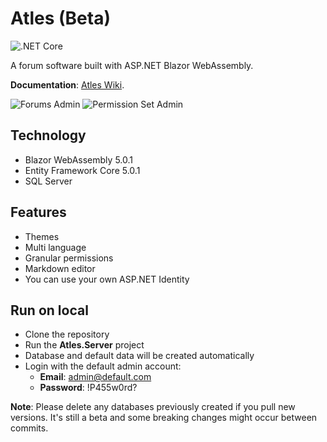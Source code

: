 # Atles (Beta)

![.NET Core](https://github.com/lucabriguglia/Atles/workflows/.NET%20Core/badge.svg)

A forum software built with ASP.NET Blazor WebAssembly.

**Documentation**: [Atles Wiki](https://lucabriguglia.github.io/Atles).

![Forums Admin](docs/assets/img/admin-forums.png)
![Permission Set Admin](docs/assets/img/admin-permission-set-edit.png)

## Technology

- Blazor WebAssembly 5.0.1
- Entity Framework Core 5.0.1
- SQL Server

## Features

- Themes
- Multi language
- Granular permissions
- Markdown editor
- You can use your own ASP.NET Identity

## Run on local

- Clone the repository
- Run the **Atles.Server** project
- Database and default data will be created automatically
- Login with the default admin account:
  - **Email**: admin@default.com
  - **Password**: !P455w0rd?

**Note**: Please delete any databases previously created if you pull new versions. It's still a beta and some breaking changes might occur between commits.
